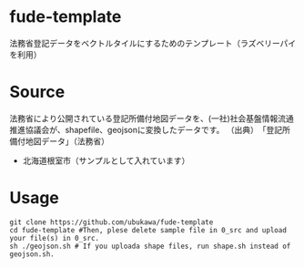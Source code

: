 # fude-template
法務省登記データをベクトルタイルにするためのテンプレート（ラズベリーパイを利用）

# Source
法務省により公開されている登記所備付地図データを、(一社)社会基盤情報流通推進協議会が、shapefile、geojsonに変換したデータです。
（出典）　「登記所備付地図データ」（法務省）
- 北海道根室市（サンプルとして入れています）
# Usage

```
git clone https://github.com/ubukawa/fude-template
cd fude-template #Then, plese delete sample file in 0_src and upload your file(s) in 0_src.
sh ./geojson.sh # If you uploada shape files, run shape.sh instead of geojson.sh.
```

